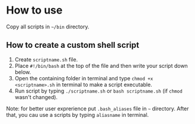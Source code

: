 # How to use

Copy all scripts in `~/bin` directory.

## How to create a custom shell script

1. Create `scriptname.sh` file.
1. Place `#!/bin/bash` at the top of the file and then write your script down below.
1. Open the containing folder in terminal and type `chmod +x <scriptname>.sh` in terminal to make a script executable.
1. Run script by typing `./scriptname.sh` or `bash scriptname.sh` (if `chmod` wasn't changed).

Note: for better user exprerience put `.bash_aliases` file in `~` directory. After that, you cau use a scripts by typing `aliasname` in terminal.
